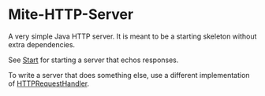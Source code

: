 # Mite-HTTP-Server
A very simple Java HTTP server. It is meant to be a starting skeleton without
extra dependencies.

See [Start](src/main/java/mite/Start.java) for starting a server that echos responses.

To write a server that does something else, use a different implementation of [HTTPRequestHandler](src/main/java/mite/HTTPRequestHandler.java).
